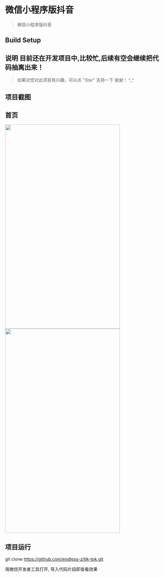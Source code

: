 # 微信小程序版抖音

> 微信小程序版抖音

## Build Setup

## 说明   目前还在开发项目中,比较忙,后续有空会继续把代码抽离出来！
>  如果对您对此项目有兴趣，可以点 "Star" 支持一下 谢谢！ ^_^

## 项目截图

## 首页

<img width="375" height="667" src="https://github.com/endless-z/tik-tok/blob/master/assets/image/index.png"/>
<img width="375" height="667" src="https://github.com/endless-z/tik-tok/blob/master/assets/image/contentmodal.png"/>

## 项目运行

git clone https://github.com/endless-z/tik-tok.git

用微信开发者工具打开, 导入代码片段即查看效果
